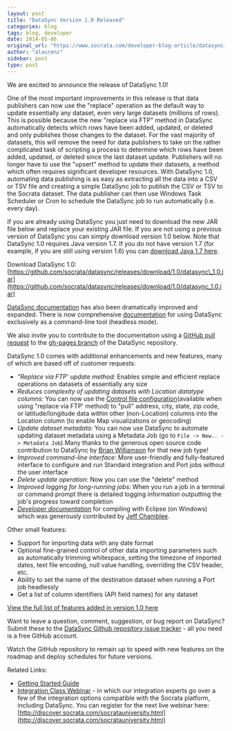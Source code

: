 ```yaml
---
layout: post
title: "DataSync Version 1.0 Released"
categories: blog
tags: blog, developer
date: 2014-05-06
original_url: "https://www.socrata.com/developer-blog-article/datasync-version-1-0-released/"
author: "alaurenz"
sidebar: post
type: post
---
```


We are excited to announce the release of DataSync 1.0!

One of the most important improvements in this release is that data publishers can now use the "replace" operation as the default way to update essentially any dataset, even very large datasets (millions of rows). This is possible because the new "replace via FTP" method in DataSync automatically detects which rows have been added, updated, or deleted and only publishes those changes to the dataset. For the vast majority of datasets, this will remove the need for data publishers to take on the rather complicated task of scripting a process to determine which rows have been added, updated, or deleted since the last dataset update. Publishers will no longer have to use the "upsert" method to update their datasets, a method which often requires significant developer resources. With DataSync 1.0, automating data publishing is as easy as extracting all the data into a CSV or TSV file and creating a simple DataSync job to publish the CSV or TSV to the Socrata dataset. The data publisher can then use Windows Task Scheduler or Cron to schedule the DataSync job to run automatically (i.e. every day).

If you are already using DataSync you just need to download the new JAR file below and replace your existing JAR file. If you are not using a previous version of DataSync you can simply download version 1.0 below. Note that DataSync 1.0 requires Java version 1.7. If you do not have version 1.7 (for example, if you are still using version 1.6) you can [download Java 1.7 here](http://www.oracle.com/technetwork/java/javase/downloads/jre7-downloads-1880261.html).

Download DataSync 1.0: [https://github.com/socrata/datasync/releases/download/1.0/datasync\_1.0.jar](https://github.com/socrata/datasync/releases/download/1.0/datasync_1.0.jar)

[DataSync documentation](http://socrata.github.io/datasync/) has also been dramatically improved and expanded. There is now comprehensive [documentation](http://socrata.github.io/datasync/guides/setup-standard-job-headless.html) for using DataSync exclusively as a command-line tool (headless mode).

We also invite you to contribute to the documentation using a [GitHub pull request](https://help.github.com/articles/creating-a-pull-request) to the [gh-pages branch](https://github.com/socrata/datasync/tree/gh-pages) of the DataSync repository.

DataSync 1.0 comes with additional enhancements and new features, many of which are based off of customer requests:

- _"Replace via FTP' update method:_ Enables simple and efficient replace operations on datasets of essentially any size
- _Reduces complexity of updating datasets with Location datatype columns:_ You can now use the [Control file configuration](https://socrata.github.io/datasync/resources/control-config.html)(available when using "replace via FTP' method) to "pull" address, city, state, zip code, or latitude/longitude data within other (non-Location) columns into the Location column (to enable Map visualizations or geocoding)
- _Update dataset metadata:_ You can now use DataSync to automate updating dataset metadata using a Metadata Job (go to `File -> New.. -> Metadata Job`).Many thanks to the generous open source code contribution to DataSync by [Brian Williamson](https://github.com/bhwilliamson) for that new job type!  
- _Improved command-line interface:_ More user-friendly and fully-featured interface to configure and run Standard integration and Port jobs without the user interface 
- _Delete update operation:_ Now you can use the "delete" method
- _Improved logging for long-running jobs:_ When you run a job in a terminal or command prompt there is detailed logging information outputting the job's progress toward completion 
- _[Developer documentation](http://socrata.github.io/datasync/guides/compiling-on-windows-eclipse.html)_ for compiling with Eclipse (on Windows) which was generously contributed by [Jeff Chamblee](https://github.com/jeffchamblee).

Other small features:

- Support for importing data with any date format
- Optional fine-grained control of other data importing parameters such as automatically trimming whitespace, setting the timezone of imported dates, text file encoding, null value handling, overriding the CSV header, etc.
- Ability to set the name of the destination dataset when running a Port job headlessly
- Get a list of column identifiers (API field names) for any dataset

[View the full list of features added in version 1.0 here](https://github.com/socrata/datasync/issues?milestone=3&page=1&state=closed)

Want to leave a question, comment, suggestion, or bug report on DataSync? Submit these to the [DataSync Github repository issue tracker](https://github.com/socrata/datasync/issues) - all you need is a free GitHub account.

Watch the GitHub repository to remain up to speed with new features on the roadmap and deploy schedules for future versions.

Related Links:

- [Getting Started Guide](http://socrata.github.io/datasync/)
- [Integration Class Webinar](https://support.socrata.com/hc/en-us/articles/202959163) - in which our integration experts go over a few of the integration options compatible with the Socrata platform, including DataSync. You can register for the next live webinar here: [http://discover.socrata.com/socratauniversity.html](http://discover.socrata.com/socratauniversity.html)


